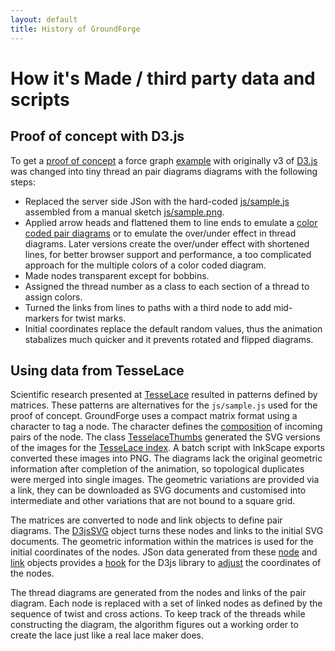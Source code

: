 ```yaml
---
layout: default
title: History of GroundForge
---
```



How it's Made / third party data and scripts
============================================

Proof of concept with D3.js
---------------------------

To get a [proof of concept] a force graph [example] with originally v3 of [D3.js] was changed into tiny thread an pair diagrams diagrams with the following steps:

- Replaced the server side JSon with the hard-coded [js/sample.js] assembled from a manual sketch [js/sample.png].
- Applied arrow heads and flattened them to line ends to emulate a [color coded pair diagrams] or to emulate the over/under effect in thread diagrams. Later versions create the over/under effect with shortened lines, for better browser support and performance, a too complicated approach for the multiple colors of a color coded diagram.
- Made nodes transparent except for bobbins.
- Assigned the thread number as a class to each section of a thread to assign colors.
- Turned the links from lines to paths with a third node to add mid-markers for twist marks.
- Initial coordinates replace the default random values, thus the animation stabalizes much quicker and it prevents rotated and flipped diagrams.

[proof of concept]: https://cdn.rawgit.com/d-bl/GroundForge/84eee36/index.html
[example]: http://bl.ocks.org/mbostock/4062045
[D3.js]: http://d3js.org/
[js/sample.js]: https://github.com/d-bl/GroundForge/blob/7a94b67/js/sample.js
[js/sample.png]: https://github.com/d-bl/GroundForge/blob/50421a2/js/sample.png
[color coded pair diagrams]: https://en.wikipedia.org/w/index.php?title=Mesh_grounded_bobbin_lace&oldid=639789191#Worker_pair_versus_two_pair_per_pin


Using data from TesseLace
-------------------------

Scientific research presented at [TesseLace] resulted in patterns defined by matrices.
These patterns are alternatives for the `js/sample.js` used for the proof of concept.
GroundForge uses a compact matrix format using a character to tag a node.
The character defines the [composition] of incoming pairs of the node.
The class [TesselaceThumbs] generated the SVG versions of the images for the [TesseLace index].
A batch script with InkScape exports converted these images into PNG. 
The diagrams lack the original geometric information after completion of the animation,
so topological duplicates were merged into single images.
The geometric variations are provided via a link, they can be downloaded as SVG documents
and customised into intermediate and other variations that are not bound to a square grid.

The matrices are converted to node and link objects to define pair diagrams.
The [D3jsSVG] object turns these nodes and links to the initial SVG documents.
The geometric information within the matrices is used for the initial coordinates of the nodes.
JSon data generated from these [node] and [link] objects provides a [hook]
for the D3js library to [adjust] the coordinates of the nodes. 

The thread diagrams are generated from the nodes and links of the pair diagram.
Each node is replaced with a set of linked nodes as defined by the sequence of twist and cross actions.
To keep track of the threads while constructing the diagram, 
the algorithm figures out a working order to create the lace just like a real lace maker does.

[adjust]: https://github.com/d-bl/GroundForge/blob/master/docs/js/tiles.js#L105
[hook]: https://github.com/d-bl/GroundForge/blob/master/docs/js/tiles.js#L91-L93
[D3jsSVG]: https://github.com/d-bl/GroundForge/blob/master/src/main/scala/dibl/D3jsSVG.scala
[link]: https://github.com/d-bl/GroundForge/blob/918ab7aa3601e709475aa4b80baa388f2bd1161e/src/main/scala/dibl/LinkProps.scala#L36-L44
[node]: https://github.com/d-bl/GroundForge/blob/918ab7aa3601e709475aa4b80baa388f2bd1161e/src/main/scala/dibl/NodeProps.scala#L27-L32
[TesselaceThumbs]: https://github.com/d-bl/GroundForge/blob/918ab7aa3601e709475aa4b80baa388f2bd1161e/src/test/scala/dibl/TesselaceThumbs.scala#L66
[composition]: https://d-bl.github.io/GroundForge/help/images/matrix-template.png
[TesseLace]: http://TesseLace.com
[TesseLace index]: https://d-bl.github.io/gw-lace-to-gf
